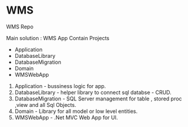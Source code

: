 # WMS 
WMS Repo

Main solution : WMS App Contain Projects
  - Application
  - DatabaseLibrary
  - DatabaseMigration
  - Domain
  - WMSWebApp

1. Application - bussiness logic for app. 
2. DatabaseLibrary - helper library to connect sql databse - CRUD.
3. DatabaseMigration - SQL Server management for table , stored proc ,view and all Sql Objects.
4. Domain - Library for all model or low level entities.
5. WMSWebApp - .Net MVC Web App for UI.
